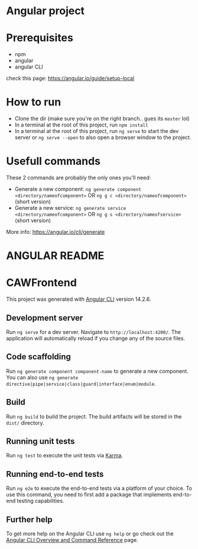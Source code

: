 # Angular project

# Prerequisites

- npm
- angular
- angular CLI 

check this page: https://angular.io/guide/setup-local


# How to run

- Clone the dir (make sure you're on the right branch.. gues its `master` lol)
- In a terminal at the root of this project, run `npm install`
- In a terminal at the root of this project, run `ng serve` to start the dev server or `ng serve --open` to also open a browser window to the project.

# Usefull commands
These 2 commands are probably the only ones you'll need:
- Generate a new component: `ng generate component <directory/nameofcomponent>` OR `ng g c <directory/nameofcomponent>` (short version)
- Generate a new service: `ng generate service <directory/nameofcomponent>` OR `ng g s <directory/nameofservice>` (short version)

More info: https://angular.io/cli/generate



# ANGULAR README
# CAWFrontend

This project was generated with [Angular CLI](https://github.com/angular/angular-cli) version 14.2.6.

## Development server

Run `ng serve` for a dev server. Navigate to `http://localhost:4200/`. The application will automatically reload if you change any of the source files.

## Code scaffolding

Run `ng generate component component-name` to generate a new component. You can also use `ng generate directive|pipe|service|class|guard|interface|enum|module`.

## Build

Run `ng build` to build the project. The build artifacts will be stored in the `dist/` directory.

## Running unit tests

Run `ng test` to execute the unit tests via [Karma](https://karma-runner.github.io).

## Running end-to-end tests

Run `ng e2e` to execute the end-to-end tests via a platform of your choice. To use this command, you need to first add a package that implements end-to-end testing capabilities.

## Further help

To get more help on the Angular CLI use `ng help` or go check out the [Angular CLI Overview and Command Reference](https://angular.io/cli) page.
